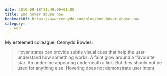 ```yaml
---
date: 2010-09-18T11:49:00+01:00
title: End hover abuse now
bookmarkOf: https://www.cennydd.com/blog/end-hover-abuse-now
category:
  - web
---
```


My esteemed colleague, Cennydd Bowles:

> Hover states can provide subtle visual cues that help the user understand how something works. A faint glow around a ‘favourite’ star. An underline appearing underneath a link. But they should not be used for anything else. Hovering does not demonstrate user intent.
